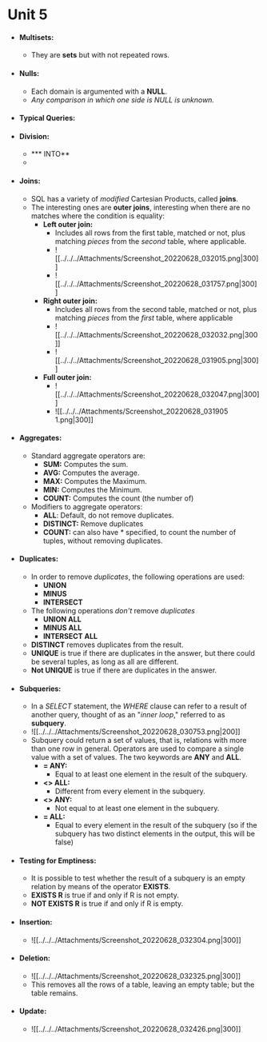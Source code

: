# Unit 5
- #### Multisets:
	- They are **sets** but with not repeated rows.
- #### Nulls:
	- Each domain is argumented with a **NULL**.
	- *Any comparison in which one side is NULL is unknown.*
- #### Typical Queries:
- #### Division:
	- *** INTO**
	- 
- #### Joins:
	- SQL has a variety of *modified* Cartesian Products, called **joins**.
	- The interesting ones are **outer joins**, interesting when there are no matches where the condition is equality:
		- **Left outer join:**
			- Includes all rows from the first table, matched or not, plus matching *pieces* from the *second* table, where applicable.
			- ![[../../../Attachments/Screenshot_20220628_032015.png|300]]
			- ![[../../../Attachments/Screenshot_20220628_031757.png|300]]
		- **Right outer join:**
			- Includes all rows from the second table, matched or not, plus matching *pieces* from the *first* table, where applicable
			- ![[../../../Attachments/Screenshot_20220628_032032.png|300]]
			- ![[../../../Attachments/Screenshot_20220628_031905.png|300]]
		- **Full outer join:**
			- ![[../../../Attachments/Screenshot_20220628_032047.png|300]]
			- ![[../../../Attachments/Screenshot_20220628_031905 1.png|300]]
	
- #### Aggregates:
	- Standard aggregate operators are:
		- **SUM:** Computes the sum.
		- **AVG:** Computes the average.
		- **MAX:** Computes the Maximum.
		- **MIN:** Computes the Minimum.
		- **COUNT:** Computes the count (the number of)
	- Modifiers to aggregate operators:
		- **ALL**: Default, do not remove duplicates.
		- **DISTINCT:** Remove duplicates
		- **COUNT:** can also have * specified, to count the number of tuples, without removing duplicates.
- #### Duplicates:
	- In order to remove *duplicates*, the following operations are used:
		- **UNION**
		- **MINUS**
		- **INTERSECT**
	- The following operations *don't* remove *duplicates*
		- **UNION ALL**
		- **MINUS ALL**
		- **INTERSECT ALL**
	- **DISTINCT** removes duplicates from the result.
	- **UNIQUE** is true if there are duplicates in the answer, but there could be several tuples, as long as all are different.
	- **Not UNIQUE** is true if there are duplicates in the answer.
- #### Subqueries:
	- In a *SELECT* statement, the *WHERE* clause can refer to a result of another query, thought of as an "*inner loop*," referred to as **subquery**.
	- ![[../../../Attachments/Screenshot_20220628_030753.png|200]]
	- Subquery could return a set of values, that is, relations with more than one row in general. Operators are used to compare a single value with a set of values. The two keywords are **ANY** and **ALL**.
		- **= ANY:**
			- Equal to at least one element in the result of the subquery.
		- **<> ALL:**
			- Different from every element in the subquery.
		- **<> ANY:**
			- Not equal to at least one element in the subquery.
		- **= ALL:**
			- Equal to every element in the result of the subquery (so if the subquery has two distinct elements in the output, this will be false)
- #### Testing for Emptiness:
	- It is possible to test whether the result of a subquery is an empty relation by means of the operator **EXISTS**.
	- **EXISTS R** is true if and only if R is not empty.
	- **NOT EXISTS R** is true if and only if R is empty.
- #### Insertion:
	- ![[../../../Attachments/Screenshot_20220628_032304.png|300]]
- #### Deletion:
	- ![[../../../Attachments/Screenshot_20220628_032325.png|300]]
	- This removes all the rows of a table, leaving an empty table; but the table remains.
- #### Update:
	- ![[../../../Attachments/Screenshot_20220628_032426.png|300]]